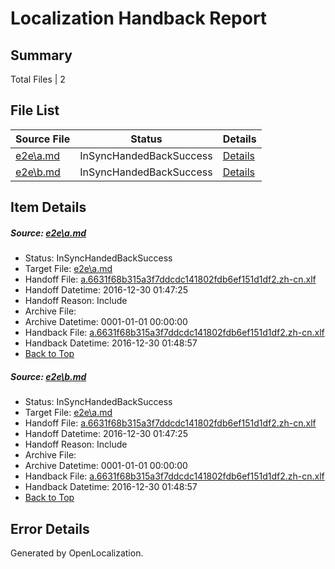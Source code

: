 # <a name='report-top'></a> Localization Handback Report

## Summary
 Total Files | 2

## File List
 Source File | Status | Details 
 ----------- | ------ | ------- 
 [e2e\a.md](https://github.com/OpenLocalizationTestOrg/ol-test0/blob/667c04c88966c91ac282da77acd0121bc1dabd2c/e2e/a.md) | InSyncHandedBackSuccess | [Details](#72c8c542ecf67012913e4f3b758473df3ee7cabd1)
 [e2e\b.md](https://github.com/OpenLocalizationTestOrg/ol-test0/blob/667c04c88966c91ac282da77acd0121bc1dabd2c/e2e/b.md) | InSyncHandedBackSuccess | [Details](#72c8c542ecf67012913e4f3b758473df3ee7cabd2)

## Item Details
##### <a name='72c8c542ecf67012913e4f3b758473df3ee7cabd1'></a> Source: [e2e\a.md](https://github.com/OpenLocalizationTestOrg/ol-test0/blob/667c04c88966c91ac282da77acd0121bc1dabd2c/e2e/a.md)
* Status: InSyncHandedBackSuccess
* Target File: [e2e\a.md](https://github.com/OpenLocalizationTestOrg/ol-test0-zhcn/blob/9b643128025b500b4df6324678ed6226dacb4a18/e2e/a.md)
* Handoff File: [a.6631f68b315a3f7ddcdc141802fdb6ef151d1df2.zh-cn.xlf](https://github.com/OpenLocalizationTestOrg/ol-test0-handoff/blob/bdeb453fd4e0f449c118a31a444b04934fbc8912/ol-handoff/OpenLocalizationTestOrg/ol-test0-zhcn/shujia/ht/a.6631f68b315a3f7ddcdc141802fdb6ef151d1df2.zh-cn.xlf)
* Handoff Datetime: 2016-12-30 01:47:25
* Handoff Reason: Include
* Archive File: 
* Archive Datetime: 0001-01-01 00:00:00
* Handback File: [a.6631f68b315a3f7ddcdc141802fdb6ef151d1df2.zh-cn.xlf](https://github.com/OpenLocalizationTestOrg/ol-test0-handback/blob/44bf4758f496368918586555181b0ac02c4b5707/ol-handback/OpenLocalizationTestOrg/ol-test0-zhcn/shujia/ht/a.6631f68b315a3f7ddcdc141802fdb6ef151d1df2.zh-cn.xlf)
* Handback Datetime: 2016-12-30 01:48:57
* [Back to Top](#report-top)

##### <a name='72c8c542ecf67012913e4f3b758473df3ee7cabd2'></a> Source: [e2e\b.md](https://github.com/OpenLocalizationTestOrg/ol-test0/blob/667c04c88966c91ac282da77acd0121bc1dabd2c/e2e/b.md)
* Status: InSyncHandedBackSuccess
* Target File: [e2e\a.md](https://github.com/OpenLocalizationTestOrg/ol-test0-zhcn/blob/9b643128025b500b4df6324678ed6226dacb4a18/e2e/a.md)
* Handoff File: [a.6631f68b315a3f7ddcdc141802fdb6ef151d1df2.zh-cn.xlf](https://github.com/OpenLocalizationTestOrg/ol-test0-handoff/blob/bdeb453fd4e0f449c118a31a444b04934fbc8912/ol-handoff/OpenLocalizationTestOrg/ol-test0-zhcn/shujia/ht/a.6631f68b315a3f7ddcdc141802fdb6ef151d1df2.zh-cn.xlf)
* Handoff Datetime: 2016-12-30 01:47:25
* Handoff Reason: Include
* Archive File: 
* Archive Datetime: 0001-01-01 00:00:00
* Handback File: [a.6631f68b315a3f7ddcdc141802fdb6ef151d1df2.zh-cn.xlf](https://github.com/OpenLocalizationTestOrg/ol-test0-handback/blob/44bf4758f496368918586555181b0ac02c4b5707/ol-handback/OpenLocalizationTestOrg/ol-test0-zhcn/shujia/ht/a.6631f68b315a3f7ddcdc141802fdb6ef151d1df2.zh-cn.xlf)
* Handback Datetime: 2016-12-30 01:48:57
* [Back to Top](#report-top)


## Error Details

Generated by OpenLocalization.
